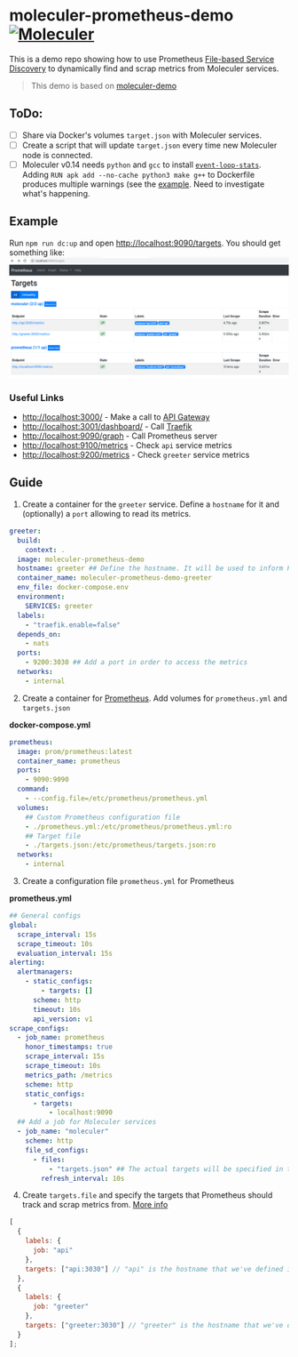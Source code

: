 # moleculer-prometheus-demo [![Moleculer](https://badgen.net/badge/Powered%20by/Moleculer/0e83cd)](https://moleculer.services)

This is a demo repo showing how to use Prometheus [File-based Service Discovery](https://prometheus.io/docs/guides/file-sd/) to dynamically find and scrap metrics from Moleculer services.

> This demo is based on [moleculer-demo](https://moleculer.services/docs/0.13/usage.html#Create-a-Moleculer-project)

## ToDo:

- [ ] Share via Docker's volumes `target.json` with Moleculer services.
- [ ] Create a script that will update `target.json` every time new Moleculer node is connected.
- [ ] Moleculer v0.14 needs `python` and `gcc` to install [`event-loop-stats`](https://github.com/bripkens/event-loop-stats). Adding `RUN apk add --no-cache python3 make g++` to Dockerfile produces multiple warnings (see the [example](media/warnings.png). Need to investigate what's happening.

## Example

Run `npm run dc:up` and open [http://localhost:9090/targets](http://localhost:9090/targets). You should get something like:
![image](media/prometheus.png)

### Useful Links

- [http://localhost:3000/](http://localhost:3000/) - Make a call to [API Gateway](https://moleculer.services/docs/0.14/moleculer-web.html)
- [http://localhost:3001/dashboard/](http://localhost:3001/dashboard/) - Call [Traefik](https://traefik.io/)
- [http://localhost:9090/graph](http://localhost:9090/graph) - Call Prometheus server
- [http://localhost:9100/metrics](http://localhost:9100/metrics) - Check `api` service metrics
- [http://localhost:9200/metrics](http://localhost:9100/metrics) - Check `greeter` service metrics

## Guide

1. Create a container for the `greeter` service. Define a `hostname` for it and (optionally) a `port` allowing to read its metrics.

```yml
greeter:
  build:
    context: .
  image: moleculer-prometheus-demo
  hostname: greeter ## Define the hostname. It will be used to inform Prometheus
  container_name: moleculer-prometheus-demo-greeter
  env_file: docker-compose.env
  environment:
    SERVICES: greeter
  labels:
    - "traefik.enable=false"
  depends_on:
    - nats
  ports:
    - 9200:3030 ## Add a port in order to access the metrics
  networks:
    - internal
```

2. Create a container for [Prometheus](https://prometheus.io/). Add volumes for `prometheus.yml` and `targets.json`

**docker-compose.yml**

```yaml
prometheus:
  image: prom/prometheus:latest
  container_name: prometheus
  ports:
    - 9090:9090
  command:
    - --config.file=/etc/prometheus/prometheus.yml
  volumes:
    ## Custom Prometheus configuration file
    - ./prometheus.yml:/etc/prometheus/prometheus.yml:ro
    ## Target file
    - ./targets.json:/etc/prometheus/targets.json:ro
  networks:
    - internal
```

3. Create a configuration file `prometheus.yml` for Prometheus

**prometheus.yml**

```yml
## General configs
global:
  scrape_interval: 15s
  scrape_timeout: 10s
  evaluation_interval: 15s
alerting:
  alertmanagers:
    - static_configs:
        - targets: []
      scheme: http
      timeout: 10s
      api_version: v1
scrape_configs:
  - job_name: prometheus
    honor_timestamps: true
    scrape_interval: 15s
    scrape_timeout: 10s
    metrics_path: /metrics
    scheme: http
    static_configs:
      - targets:
          - localhost:9090
  ## Add a job for Moleculer services
  - job_name: "moleculer"
    scheme: http
    file_sd_configs:
      - files:
          - "targets.json" ## The actual targets will be specified in target.json file
        refresh_interval: 10s
```

4. Create `targets.file` and specify the targets that Prometheus should track and scrap metrics from. [More info](https://prometheus.io/docs/prometheus/latest/configuration/configuration/#file_sd_config)

```js
[
  {
    labels: {
      job: "api"
    },
    targets: ["api:3030"] // "api" is the hostname that we've defined in docker-compose.yml
  },
  {
    labels: {
      job: "greeter"
    },
    targets: ["greeter:3030"] // "greeter" is the hostname that we've defined in docker-compose.yml
  }
];
```
